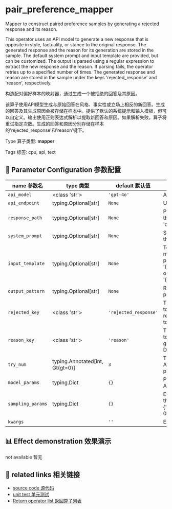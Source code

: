 # pair_preference_mapper

Mapper to construct paired preference samples by generating a rejected response and its reason.

This operator uses an API model to generate a new response that is opposite in style, factuality, or stance to the original response. The generated response and the reason for its generation are stored in the sample. The default system prompt and input template are provided, but can be customized. The output is parsed using a regular expression to extract the new response and the reason. If parsing fails, the operator retries up to a specified number of times. The generated response and reason are stored in the sample under the keys 'rejected_response' and 'reason', respectively.

构造配对偏好样本的映射器，通过生成一个被拒绝的回答及其原因。

该算子使用API模型生成与原始回答在风格、事实性或立场上相反的新回答。生成的回答及其生成原因会被存储在样本中。提供了默认的系统提示和输入模板，但可以自定义。输出使用正则表达式解析以提取新回答和原因。如果解析失败，算子将重试指定次数。生成的回答和原因分别存储在样本的'rejected_response'和'reason'键下。

Type 算子类型: **mapper**

Tags 标签: cpu, api, text

## 🔧 Parameter Configuration 参数配置
| name 参数名 | type 类型 | default 默认值 | desc 说明 |
|--------|------|--------|------|
| `api_model` | <class 'str'> | `'gpt-4o'` | API model name. |
| `api_endpoint` | typing.Optional[str] | `None` | URL endpoint for the API. |
| `response_path` | typing.Optional[str] | `None` | Path to extract content from the API response. Defaults to 'choices.0.message.content'. |
| `system_prompt` | typing.Optional[str] | `None` | System prompt for guiding the generation task. |
| `input_template` | typing.Optional[str] | `None` | Template for building the model input. It must contain placeholders '{query}' and '{response}', and can optionally include '{reference}'. |
| `output_pattern` | typing.Optional[str] | `None` | Regular expression for parsing model output. |
| `rejected_key` | <class 'str'> | `'rejected_response'` | The field name in the sample to store the generated rejected response. Defaults to 'rejected_response'. |
| `reason_key` | <class 'str'> | `'reason'` | The field name in the sample to store the reason for generating the response. Defaults to 'reason'. |
| `try_num` | typing.Annotated[int, Gt(gt=0)] | `3` | The number of retries for the API call in case of response parsing failure. Defaults to 3. |
| `model_params` | typing.Dict | `{}` | Parameters for initializing the API model. |
| `sampling_params` | typing.Dict | `{}` | Extra parameters passed to the API call. e.g {'temperature': 0.9, 'top_p': 0.95} |
| `kwargs` |  | `''` | Extra keyword arguments. |

## 📊 Effect demonstration 效果演示
not available 暂无

## 🔗 related links 相关链接
- [source code 源代码](../../../data_juicer/ops/mapper/pair_preference_mapper.py)
- [unit test 单元测试](../../../tests/ops/mapper/test_pair_preference_mapper.py)
- [Return operator list 返回算子列表](../../Operators.md)